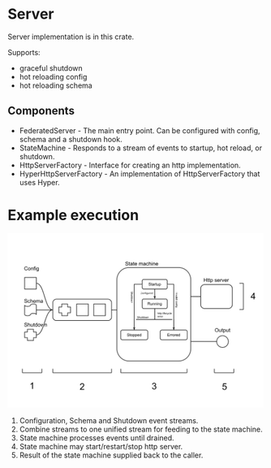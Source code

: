 # Server
Server implementation is in this crate.

Supports:
* graceful shutdown
* hot reloading config
* hot reloading schema

## Components
* FederatedServer - The main entry point. Can be configured with config, schema and a shutdown hook.
* StateMachine - Responds to a stream of events to startup, hot reload, or shutdown.  
* HttpServerFactory - Interface for creating an http implementation.
* HyperHttpServerFactory - An implementation of HttpServerFactory that uses Hyper.

# Example execution
![Server sequence diagram](./images/sequence.svg)
1. Configuration, Schema and Shutdown event streams.
1. Combine streams to one unified stream for feeding to the state machine.
1. State machine processes events until drained.
1. State machine may start/restart/stop http server.
1. Result of the state machine supplied back to the caller.

